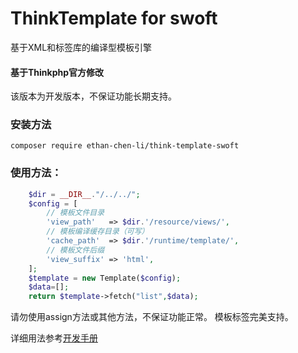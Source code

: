 # ThinkTemplate for swoft

基于XML和标签库的编译型模板引擎

#### 基于Thinkphp官方修改

该版本为开发版本，不保证功能长期支持。

### 安装方法
```
composer require ethan-chen-li/think-template-swoft
```

### 使用方法：
```php
	$dir = __DIR__."/../../";
	$config = [
		// 模板文件目录
		'view_path'   => $dir.'/resource/views/',
		// 模板编译缓存目录（可写）
		'cache_path'  => $dir.'/runtime/template/',
		// 模板文件后缀
		'view_suffix' => 'html',
	];
	$template = new Template($config);
	$data=[];
	return $template->fetch("list",$data); 
```
请勿使用assign方法或其他方法，不保证功能正常。
模板标签完美支持。



详细用法参考[开发手册](https://www.kancloud.cn/manual/think-template/content)
